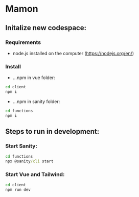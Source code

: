 # Mamon

## Initalize new codespace:
### Requirements
- node.js installed on the computer (https://nodejs.org/en/)

### Install 
- ...npm in vue folder:
```cmd
cd client
npm i
```
- ...npm in sanity folder:
```cmd
cd functions
npm i
```

## Steps to run in development:
### Start Sanity:
```cmd
cd functions
npx @sanity/cli start
```
### Start Vue and Tailwind:
```cmd
cd client
npm run dev
```

<!-- 
## Deploy
- ...to test:
Set up Pull Request to ```test```

- ...to prod:
Set up Pull Request to ```main```
-->